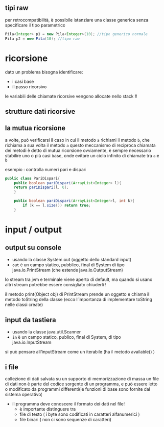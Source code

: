 ## tipi raw
per retrocompatibilità, è possibile istanziare una classe generica senza specificare il tipo parametrico
```java
Pila<Integer> p1 = new Pila<Integer>(10); //tipo generico normale
Pila p2 = new Pila(10); //tipo raw
```

# ricorsione
dato un problema bisogna identificare:
- i casi base
- il passo ricorsivo

le variabili delle chiamate ricorsive vengono allocate nello stack  !!


## strutture dati ricorsive

## la mutua ricorsione
a volte, può verificarsi il caso in cui il metodo `a` richiami il metodo `b`, che richiama a sua volta il metodo `a`
questo meccanismo di reciproca chiamata dei metodi è detto di mutua ricorsione
ovviamente, è sempre necessario stabilire uno o più casi base, onde evitare un ciclo infinito di chiamate tra `a` e `b`

esempio : controlla numeri pari e dispari
```java
public class PariDispari{
	public boolean pariDispari(ArrayList<Integer> l){
	return pariDispari(l, 0);
	}

	public boolean pariDispari(ArrayList<Integer>l, int k){
		if (k == l.size()) return true;
	}
```
# input / output
## output su console
- usando la classe System.out (oggetto dello standard input)
- `out` è un campo statico, pubblico, final di System di tipo java.io.PrintStream (che estende java.io.OutputStream)

lo stream tra jvm e terminale viene aperto di default, ma quando si usano altri stream potrebbe essere consigliato chiuderli !

il metodo print(Object obj) di PrintStream prende un oggetto e chiama il metodo toString della classe (ecco l’importanza di implementare toString nelle classi create)


## input da tastiera
- usando la classe java.util.Scanner
- `in` è un campo statico, publico, final di System, di tipo java.io.InputStream

si può pensare all’inputStream come un iterabile (ha il metodo available() )

## i file
collezione di dati salvata su un supporto di memorizzazione di massa
un file di dati non è parte del codice sorgente di un programma, e può essere letto o modificato da programmi differenti(le funzioni di base sono fornite dal sistema operativo)
- il programma deve conoscere il formato dei dati nel file!
	- è importante distinguere tra 
	- file di testo ( i byte sono codificati in caratteri alfanumerici )
	- file binari ( non ci sono sequenze di caratteri)